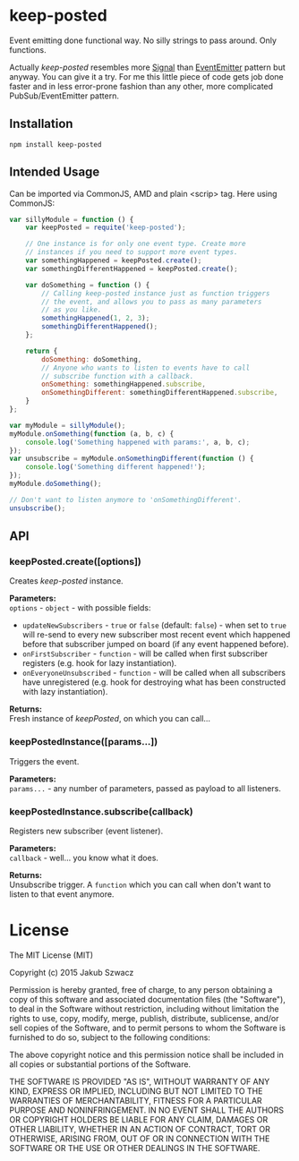 keep-posted
===========

Event emitting done functional way. No silly strings to pass around. Only functions.

Actually *keep-posted* resembles more [Signal](https://github.com/millermedeiros/js-signals/wiki/Comparison-between-different-Observer-Pattern-implementations#signals) than [EventEmitter](https://github.com/millermedeiros/js-signals/wiki/Comparison-between-different-Observer-Pattern-implementations#event-emittertargetdispatcher) pattern but anyway. You can give it a try. For me this little piece of code gets job done faster and in less error-prone fashion than any other, more complicated PubSub/EventEmitter pattern.

## Installation
```
npm install keep-posted
```

## Intended Usage
Can be imported via CommonJS, AMD and plain &lt;scrip&gt; tag. Here using CommonJS:
```js
var sillyModule = function () {
    var keepPosted = requite('keep-posted');

    // One instance is for only one event type. Create more
    // instances if you need to support more event types.
    var somethingHappened = keepPosted.create();
    var somethingDifferentHappened = keepPosted.create();

    var doSomething = function () {
        // Calling keep-posted instance just as function triggers
        // the event, and allows you to pass as many parameters
        // as you like.
        somethingHappened(1, 2, 3);
        somethingDifferentHappened();
    };

    return {
        doSomething: doSomething,
        // Anyone who wants to listen to events have to call
        // subscribe function with a callback.
        onSomething: somethingHappened.subscribe,
        onSomethingDifferent: somethingDifferentHappened.subscribe,
    }
};

var myModule = sillyModule();
myModule.onSomething(function (a, b, c) {
    console.log('Something happened with params:', a, b, c);
});
var unsubscribe = myModule.onSomethingDifferent(function () {
    console.log('Something different happened!');
});
myModule.doSomething();

// Don't want to listen anymore to 'onSomethingDifferent'.
unsubscribe();
```

## API

### keepPosted.create([options])

Creates *keep-posted* instance.

**Parameters:**  
`options` - `object` - with possible fields:  
* `updateNewSubscribers` - `true` or `false` (default: `false`) - when set to `true` will re-send to every new subscriber most recent event which happened before that subscriber jumped on board (if any event happened before).
* `onFirstSubscriber` - `function` - will be called when first subscriber registers (e.g. hook for lazy instantiation).
* `onEveryoneUnsubscribed` - `function` - will be called when all subscribers have unregistered (e.g. hook for destroying what has been constructed with lazy instantiation).

**Returns:**  
Fresh instance of *keepPosted*, on which you can call...


### keepPostedInstance([params...])

Triggers the event.

**Parameters:**  
`params...` - any number of parameters, passed as payload to all listeners.


### keepPostedInstance.subscribe(callback)

Registers new subscriber (event listener).

**Parameters:**  
`callback` - well... you know what it does.

**Returns:**  
Unsubscribe trigger. A `function` which you can call when don't want to listen to that event anymore.


# License

The MIT License (MIT)

Copyright (c) 2015 Jakub Szwacz

Permission is hereby granted, free of charge, to any person obtaining a copy
of this software and associated documentation files (the "Software"), to deal
in the Software without restriction, including without limitation the rights
to use, copy, modify, merge, publish, distribute, sublicense, and/or sell
copies of the Software, and to permit persons to whom the Software is
furnished to do so, subject to the following conditions:

The above copyright notice and this permission notice shall be included in all
copies or substantial portions of the Software.

THE SOFTWARE IS PROVIDED "AS IS", WITHOUT WARRANTY OF ANY KIND, EXPRESS OR
IMPLIED, INCLUDING BUT NOT LIMITED TO THE WARRANTIES OF MERCHANTABILITY,
FITNESS FOR A PARTICULAR PURPOSE AND NONINFRINGEMENT. IN NO EVENT SHALL THE
AUTHORS OR COPYRIGHT HOLDERS BE LIABLE FOR ANY CLAIM, DAMAGES OR OTHER
LIABILITY, WHETHER IN AN ACTION OF CONTRACT, TORT OR OTHERWISE, ARISING FROM,
OUT OF OR IN CONNECTION WITH THE SOFTWARE OR THE USE OR OTHER DEALINGS IN THE
SOFTWARE.
